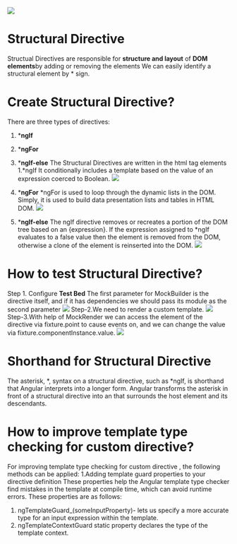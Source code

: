 ![](https://i.imgur.com/0mtNSW5.jpg)

# Structural Directive

Structual Directives are responsible for  **structure and layout** of **DOM elements**by adding or removing the elements
We can easily identify a structural element by * sign.



# Create Structural Directive?

There are three types of directives:
1. ***ngIf**
2. ***ngFor**
3. ***ngIf-else**
The Structural Directives are written in the html tag elements
 1.*ngIf
  It conditionally includes a template based on the value of an expression coerced to Boolean.
 ![](https://i.imgur.com/5vX0Hma.jpeg)

 2. ***ngFor**
 *ngFor is used to loop through the dynamic lists in the DOM. Simply, it is used to build data presentation lists and tables in HTML DOM.
 ![](https://imgur.com/m21wgre)

 3. ***ngIf-else**
   The ngIf directive removes or recreates a portion of the DOM tree based on an {expression}. If the expression assigned to *ngIf evaluates to a false value then the element is removed from the DOM, otherwise a clone of the element is reinserted into the DOM.
   ![](https://i.imgur.com/IuU3PkJ.jpeg)

# How to test Structural Directive?

Step 1. Configure **Test Bed**
        The first parameter for MockBuilder is the directive itself, and if it has dependencies we should pass its module as the second parameter
        ![](https://imgur.com/iKW2hrs)
Step-2.We need to render a custom template.
![](https://i.imgur.com/S6av5cP.jpeg)
Step-3.With help of MockRender we can access the element of the directive via fixture.point to cause events on, and we can change the value via fixture.componentInstance.value. 
![](https://i.imgur.com/S6av5cP.jpeg)      

# Shorthand for Structural Directive

The asterisk, *, syntax on a structural directive, such as *ngIf, is shorthand that Angular interprets into a longer form. Angular transforms the asterisk in front of a structural directive into an **<ng-template>** that surrounds the host element and its descendants.

# How to improve template type checking for custom directive?
For improving template type checking for custom directive , the following methods can be applied:
1.Adding template guard properties to your directive definition
 These properties help the Angular template type checker find mistakes in the template at compile time, which can avoid runtime errors. These properties are as follows: 

1. ngTemplateGuard_(someInputProperty)- lets us specify a more accurate type for an input expression within the template.
2. ngTemplateContextGuard static property declares the type of the template context.

